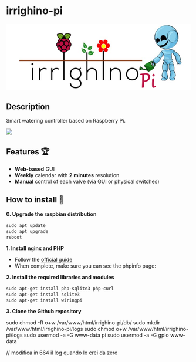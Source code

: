 
# irrighino-pi
![](https://github.com/lucadentella/irrighino-pi/raw/main/images/logo-pi.png)

## Description

Smart watering controller based on Raspberry Pi.

![](https://img.shields.io/badge/license-CC--BY--NC--SA-green)

## Features :trophy:

 - **Web-based** GUI
 - **Weekly** calendar with **2 minutes** resolution
 - **Manual** control of each valve (via GUI or physical switches)

## How to install :notebook:

**0. Upgrade the raspbian distribution**

    sudo apt update
    sudo apt upgrade
    reboot

**1. Install nginx and PHP** 
- Follow the [official guide](https://www.raspberrypi.org/documentation/remote-access/web-server/nginx.md)
- When complete, make sure you can see the phpinfo page:

**2. Install the required libraries and modules**

    sudo apt-get install php-sqlite3 php-curl
    sudo apt-get install sqlite3
    sudo apt-get install wiringpi

**3. Clone the Github repository**

sudo chmod -R o+w /var/www/html/irrighino-pi/db/
sudo mkdir /var/www/html/irrighino-pi/logs
sudo chmod o+w /var/www/html/irrighino-pi/logs
sudo usermod -a -G www-data pi
sudo usermod -a -G gpio www-data

// modifica in 664 il log quando lo crei da zero
